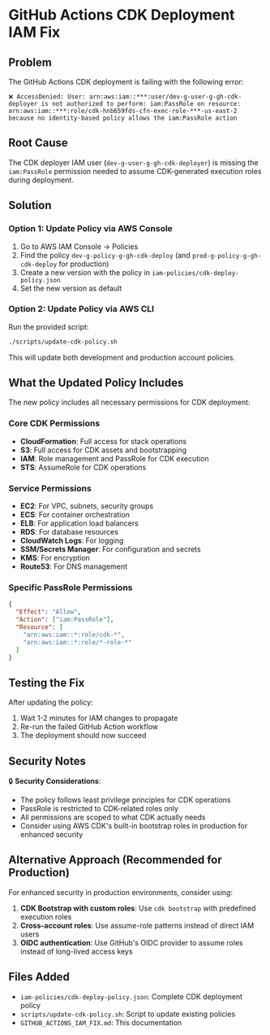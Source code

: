 # GitHub Actions CDK Deployment IAM Fix

## Problem
The GitHub Actions CDK deployment is failing with the following error:
```
❌ AccessDenied: User: arn:aws:iam::***:user/dev-g-user-g-gh-cdk-deployer is not authorized to perform: iam:PassRole on resource: arn:aws:iam::***:role/cdk-hnb659fds-cfn-exec-role-***-us-east-2 because no identity-based policy allows the iam:PassRole action
```

## Root Cause
The CDK deployer IAM user (`dev-g-user-g-gh-cdk-deployer`) is missing the `iam:PassRole` permission needed to assume CDK-generated execution roles during deployment.

## Solution

### Option 1: Update Policy via AWS Console
1. Go to AWS IAM Console → Policies
2. Find the policy `dev-g-policy-g-gh-cdk-deploy` (and `prod-g-policy-g-gh-cdk-deploy` for production)
3. Create a new version with the policy in `iam-policies/cdk-deploy-policy.json`
4. Set the new version as default

### Option 2: Update Policy via AWS CLI
Run the provided script:
```bash
./scripts/update-cdk-policy.sh
```

This will update both development and production account policies.

## What the Updated Policy Includes

The new policy includes all necessary permissions for CDK deployment:

### Core CDK Permissions
- **CloudFormation**: Full access for stack operations
- **S3**: Full access for CDK assets and bootstrapping
- **IAM**: Role management and PassRole for CDK execution
- **STS**: AssumeRole for CDK operations

### Service Permissions
- **EC2**: For VPC, subnets, security groups
- **ECS**: For container orchestration
- **ELB**: For application load balancers
- **RDS**: For database resources
- **CloudWatch Logs**: For logging
- **SSM/Secrets Manager**: For configuration and secrets
- **KMS**: For encryption
- **Route53**: For DNS management

### Specific PassRole Permissions
```json
{
  "Effect": "Allow",
  "Action": ["iam:PassRole"],
  "Resource": [
    "arn:aws:iam::*:role/cdk-*",
    "arn:aws:iam::*:role/*-role-*"
  ]
}
```

## Testing the Fix

After updating the policy:

1. Wait 1-2 minutes for IAM changes to propagate
2. Re-run the failed GitHub Action workflow
3. The deployment should now succeed

## Security Notes

🔒 **Security Considerations**:
- The policy follows least privilege principles for CDK operations
- PassRole is restricted to CDK-related roles only
- All permissions are scoped to what CDK actually needs
- Consider using AWS CDK's built-in bootstrap roles in production for enhanced security

## Alternative Approach (Recommended for Production)

For enhanced security in production environments, consider using:
1. **CDK Bootstrap with custom roles**: Use `cdk bootstrap` with predefined execution roles
2. **Cross-account roles**: Use assume-role patterns instead of direct IAM users
3. **OIDC authentication**: Use GitHub's OIDC provider to assume roles instead of long-lived access keys

## Files Added
- `iam-policies/cdk-deploy-policy.json`: Complete CDK deployment policy
- `scripts/update-cdk-policy.sh`: Script to update existing policies
- `GITHUB_ACTIONS_IAM_FIX.md`: This documentation